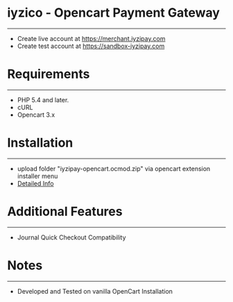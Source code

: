 # iyzico - Opencart Payment Gateway
------------
* Create live account at https://merchant.iyzipay.com
* Create test account at https://sandbox-iyzipay.com

# Requirements
------------
* PHP 5.4 and later.
* cURL
* Opencart 3.x

# Installation
---------------
* upload folder "iyzipay-opencart.ocmod.zip" via opencart extension installer menu
* <a href="https://dev.iyzipay.com/tr/acik-kaynak/opencart">Detailed Info</a>


# Additional Features
---------------------
* Journal Quick Checkout Compatibility

# Notes
---------------
* Developed and Tested on vanilla OpenCart Installation

